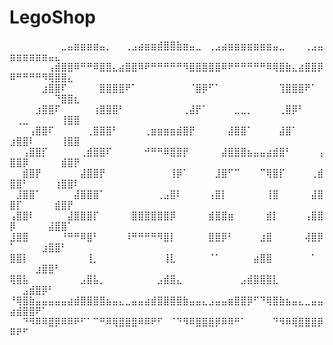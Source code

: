 # LegoShop

⠀⠀⠀⠀⠀⠀⠀⠀⣀⣤⣶⣶⣶⣶⣤⡀⠀⠀⢀⣠⣴⣶⣶⣾⣿⣿⣷⣶⣤⣀⠀⢀⣠⣴⣶⣶⣶⣶⣶⣶⣶⣤⣀⠀⠀⠀⢀⣠⣤⣶⣶⣶⣶⣶⣶⣤⣄⠀⠀⠀
⠀⠀⠀⠀⠀⠀⢠⣾⣿⣿⠿⠛⠛⠿⣿⣿⣄⣴⣿⣿⠿⠟⠛⠛⠛⠛⠛⠻⣿⣿⣿⣿⣿⠿⠟⠛⠛⠛⠛⠛⠿⢿⣿⣷⣄⣴⣿⣿⡿⠿⠛⠛⠛⠛⠻⢿⣿⣿⣄⠀
⠀⠀⠀⠀⠀⣰⣿⣿⠏⠀⠀⠀⠀⠀⣿⣿⣿⣿⠟⠁⠀⠀⠀⠀⠀⠀⠀⠀⠈⣿⡿⠋⠁⠀⠀⠀⠀⠀⠀⠀⠀⠀⢹⣿⣿⣿⠟⠁⠀⠀⠀⠀⠀⠀⠀⠀⠙⣿⣿⣆
⠀⠀⠀⠀⣰⣿⣿⠏⠀⠀⠀⠀⠀⢰⣿⣿⣿⠃⠀⠀⠀⠀⠀⠀⠀⠀⠀⢀⣼⡟⠁⠀⠀⠀⠀⣀⣀⡀⠀⠀⠀⠀⢀⣿⡿⠃⠀⠀⠀⠀⢀⣀⠀⠀⠀⠀⠀⢸⣿⣿
⠀⠀⠀⢠⣿⣿⠏⠀⠀⠀⠀⠀⢀⣿⣿⣿⠃⠀⠀⠀⠀⢀⣶⣶⣶⣶⣾⣿⡟⠀⠀⠀⠀⠀⣼⣿⣿⠁⠀⠀⠀⠀⣼⣿⠁⠀⠀⠀⠀⣰⣿⣿⠇⠀⠀⠀⠀⢸⣿⣿
⠀⠀⢠⣿⣿⡏⠀⠀⠀⠀⠀⢀⣾⣿⣿⠏⠀⠀⠀⠀⠀⠚⠛⠛⠿⣿⣿⡟⠀⠀⠀⠀⠀⣼⣿⣿⣿⣦⣤⣤⣴⣾⣿⠃⠀⠀⠀⠀⢠⣿⣿⡿⠀⠀⠀⠀⠀⣾⣿⡟
⠀⠀⣾⣿⡟⠀⠀⠀⠀⠀⠀⣼⣿⣿⡟⠀⠀⠀⠀⠀⠀⠀⠀⠀⠀⢸⡿⠁⠀⠀⠀⠀⣸⣿⠋⠉⠀⠀⠀⠉⢿⣿⡏⠀⠀⠀⠀⢀⣾⣿⣿⠃⠀⠀⠀⠀⢰⣿⣿⠇
⠀⣸⣿⣿⠁⠀⠀⠀⠀⠀⣼⣿⣿⣿⠁⠀⠀⠀⠀⠀⠀⠀⠀⢀⣠⣿⠇⠀⠀⠀⠀⢠⣿⡇⠀⠀⠀⠀⠀⠀⢸⣿⠀⠀⠀⠀⠀⣼⣿⣿⡏⠀⠀⠀⠀⠀⣾⣿⡟⠀
⢠⣿⣿⠇⠀⠀⠀⠀⠀⣼⣿⣿⣿⡏⠀⠀⠀⠀⠀⣿⣿⣿⣿⣿⣿⡿⠀⠀⠀⠀⠀⣾⣿⣿⣶⠀⠀⠀⠀⠀⣾⡇⠀⠀⠀⠀⢠⣿⣿⡿⠀⠀⠀⠀⠀⣼⣿⣿⠁⠀
⣸⣿⣿⠀⠀⠀⠀⠀⠘⠛⠛⠿⣿⠃⠀⠀⠀⠀⠸⠛⠛⠛⠛⠻⣿⡇⠀⠀⠀⠀⠀⣿⣿⡿⠃⠀⠀⠀⠀⣰⣿⠀⠀⠀⠀⠀⢼⣿⡿⠁⠀⠀⠀⠀⣰⣿⣿⠃⠀⠀
⣿⣿⡇⠀⠀⠀⠀⠀⠀⠀⠀⠀⢸⡀⠀⠀⠀⠀⠀⠀⠀⠀⠀⠀⢸⣇⠀⠀⠀⠀⠀⠈⠁⠀⠀⠀⠀⠀⣴⣿⣿⠀⠀⠀⠀⠀⠀⠁⠀⠀⠀⠀⠀⣰⣿⣿⠃⠀⠀⠀
⢿⣿⣧⠀⠀⠀⠀⠀⠀⠀⠀⣠⣿⣧⡀⠀⠀⠀⠀⠀⠀⠀⠀⣠⣾⣿⣄⠀⠀⠀⠀⠀⠀⠀⠀⠀⣠⣾⣿⣿⣿⣇⠀⠀⠀⠀⠀⠀⠀⠀⠀⣠⣾⣿⡿⠃⠀⠀⠀⠀
⠘⢿⣿⣷⣤⣤⣤⣤⣤⣴⣾⣿⣿⣿⣿⣦⣤⣄⣀⣤⣤⣴⣾⣿⣿⣿⣿⣷⣤⣤⣄⣠⣤⣤⣶⣿⣿⡿⠋⠙⢿⣿⣷⣦⣤⣄⣀⣤⣤⣴⣾⣿⣿⠟⠁⠀⠀⠀⠀⠀
⠀⠀⠙⠻⠿⠿⣿⡿⠿⠿⠟⠋⠁⠉⠛⠿⢿⣿⣿⣿⠿⠿⠟⠋⠀⠈⠙⠻⠿⣿⣿⣿⡿⠿⠿⠛⠁⠀⠀⠀⠀⠙⠻⠿⢿⣿⣿⣿⡿⠿⠟⠋⠀⠀⠀⠀⠀⠀⠀⠀
